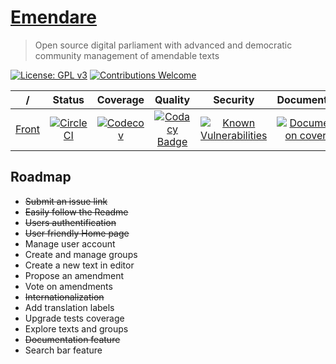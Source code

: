 # [Emendare](https://github.com/JimmyLeray/Emendare)

> Open source digital parliament with advanced and democratic community management of amendable texts

[![License: GPL v3](https://img.shields.io/badge/License-GPL%20v3-blue.svg)](https://www.gnu.org/licenses/gpl-3.0)
[![Contributions Welcome](https://img.shields.io/badge/contributions-welcome-brightgreen.svg?style=flat)](https://github.com/JimmyLeray/Emendare/issues)

|                                 /                                 |                                                        Status                                                         |                                                             Coverage                                                             |                                                                                                                      Quality                                                                                                                       |                                                                                                Security                                                                                                |                                                                          Documentation                                                                          |                                                                 Dependencies                                                                  |
| :---------------------------------------------------------------: | :-------------------------------------------------------------------------------------------------------------------: | :------------------------------------------------------------------------------------------------------------------------------: | :------------------------------------------------------------------------------------------------------------------------------------------------------------------------------------------------------------------------------------------------: | :----------------------------------------------------------------------------------------------------------------------------------------------------------------------------------------------------: | :-------------------------------------------------------------------------------------------------------------------------------------------------------------: | :-------------------------------------------------------------------------------------------------------------------------------------------: |
| [Front](https://github.com/JimmyLeray/Emendare/tree/master/front) | [![CircleCI](https://circleci.com/gh/JimmyLeray/Emendare.svg?style=svg)](https://circleci.com/gh/JimmyLeray/Emendare) | [![Codecov](https://codecov.io/gh/JimmyLeray/Emendare/branch/master/graph/badge.svg)](https://codecov.io/gh/JimmyLeray/Emendare) | [![Codacy Badge](https://api.codacy.com/project/badge/Grade/0a1f29651edb493ba197fd794d4bc5d4)](https://www.codacy.com/app/jimmy.leray/Emendare?utm_source=github.com&utm_medium=referral&utm_content=JimmyLeray/Emendare&utm_campaign=Badge_Grade) | [![Known Vulnerabilities](https://snyk.io/test/github/JimmyLeray/Emendare/badge.svg?targetFile=front%2Fpackage.json)](https://snyk.io/test/github/JimmyLeray/Emendare?targetFile=front%2Fpackage.json) | [![Documentation coverage](https://emendare-documentation.cleverapps.io/images/coverage-badge.svg)](https://emendare-documentation.cleverapps.io/coverage.html) | [![dependencies Status](https://david-dm.org/JimmyLeray/Emendare/status.svg?path=front)](https://david-dm.org/JimmyLeray/Emendare?path=front) |

## Roadmap

- ~~Submit an issue link~~
- ~~Easily follow the Readme~~
- ~~Users authentification~~
- ~~User friendly Home page~~
- Manage user account
- Create and manage groups
- Create a new text in editor
- Propose an amendment
- Vote on amendments
- ~~Internationalization~~
- Add translation labels
- Upgrade tests coverage
- Explore texts and groups
- ~~Documentation feature~~
- Search bar feature
